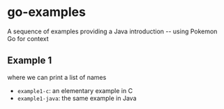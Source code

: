 # go-examples
A sequence of examples providing a Java introduction -- using Pokemon Go for context

## Example 1
where we can print a list of names

* `example1-c`: an elementary example in C
* `example1-java`: the same example in Java
